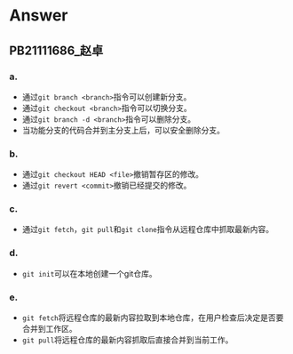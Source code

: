 # Answer
## PB21111686_赵卓
### a.
- 通过`git branch <branch>`指令可以创建新分支。
- 通过`git checkout <branch>`指令可以切换分支。
- 通过`git branch -d <branch>`指令可以删除分支。
- 当功能分支的代码合并到主分支上后，可以安全删除分支。
### b.
- 通过`git checkout HEAD <file>`撤销暂存区的修改。
- 通过`git revert <commit>`撤销已经提交的修改。
### c.
- 通过`git fetch`，`git pull`和`git clone`指令从远程仓库中抓取最新内容。
### d. 
- `git init`可以在本地创建一个git仓库。
### e.
- `git fetch`将远程仓库的最新内容拉取到本地仓库，在用户检查后决定是否要合并到工作区。
- `git pull`将远程仓库的最新内容抓取后直接合并到当前工作。

